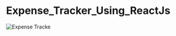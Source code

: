 # Expense_Tracker_Using_ReactJs
![Expense Tracke](https://github.com/EphriamHab/Expense_Tracker_Using_ReactJs/expense.png "Put your Expense!")
